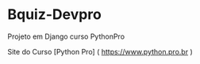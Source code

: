 # Bquiz-Devpro

Projeto em Django curso PythonPro

Site do Curso [Python Pro] ( https://www.python.pro.br )
